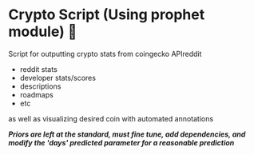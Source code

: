 # Crypto Script (Using prophet module) 🧙


Script for outputting crypto stats from coingecko APIreddit 
- reddit stats
- developer stats/scores
- descriptions
- roadmaps
- etc 
    
as well as visualizing desired coin with automated annotations


<i> <b>Priors are left at the standard, must fine tune, add dependencies, and modify the 'days' predicted parameter for a reasonable prediction </b></i>
